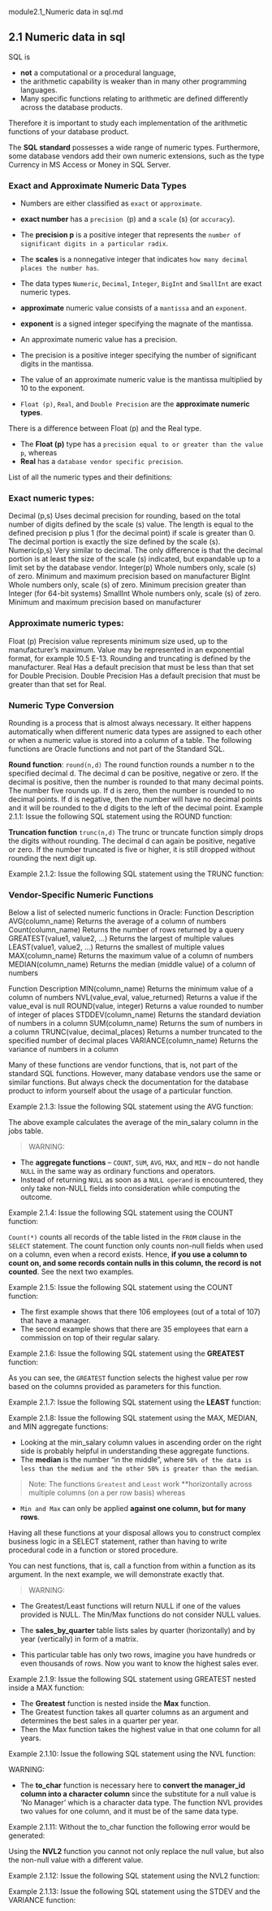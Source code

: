 module2.1_Numeric data in sql.md

## 2.1 Numeric data in sql
SQL is 
* **not** a computational or a procedural language, 
* the arithmetic capability is weaker than in many other programming languages. 
* Many specific functions relating to arithmetic are defined differently across the database products. 

Therefore it is important to study each implementation of the arithmetic functions of your database product.

The **SQL standard** possesses a wide range of numeric types. 
Furthermore, some database vendors add their own numeric extensions, such as the type Currency in MS Access or Money in SQL Server.

### Exact and Approximate Numeric Data Types
* Numbers are either classified as `exact` or `approximate`. 

* **exact number** has a `precision `(p) and a `scale` (s) (or `accuracy`). 
* The **precision p** is a positive integer that represents the `number of significant digits in a particular radix`.
* The **scales** is a nonnegative integer that indicates `how many decimal places the number has`.
* The data types `Numeric`, `Decimal`, `Integer`, `BigInt` and `SmallInt` are exact numeric types.


* **approximate** numeric value consists of a `mantissa` and an `exponent`. 
* **exponent** is a signed integer specifying the magnate of the mantissa. 
* An approximate numeric value has a precision. 
* The precision is a positive integer specifying the number of significant digits in the mantissa. 
* The value of an approximate numeric value is the mantissa multiplied by 10 to the exponent. 
* `Float (p)`, `Real`, and `Double Precision` are the **approximate numeric types**. 

There is a difference between Float (p) and the Real type. 
* The **Float (p)** type has a `precision equal to or greater than the value p`, whereas 
* **Real** has a `database vendor specific precision`.

List of all the numeric types and their definitions:

### Exact numeric types:

Decimal (p,s)
Uses decimal precision for rounding, based on the total number of digits defined by the scale (s) value. The length is equal to the defined precision p plus 1 (for the decimal point) if scale is greater than 0. The decimal portion is exactly the size defined by the scale (s).
Numeric(p,s)
Very similar to decimal. The only difference is that the decimal portion is at least the size of the scale (s) indicated, but expandable up to a limit set by the database vendor.
Integer(p)
Whole numbers only, scale (s) of zero. Minimum and maximum precision based on manufacturer
BigInt
Whole numbers only, scale (s) of zero. Minimum precision greater than Integer (for 64-bit systems)
SmallInt
Whole numbers only, scale (s) of zero. Minimum and maximum precision based on manufacturer


### Approximate numeric types:
Float (p)
Precision value represents minimum size used, up to the manufacturer’s maximum. Value may be represented in an exponential format, for example 10.5 E-13. Rounding and truncating is defined by the manufacturer.
Real
Has a default precision that must be less than that set for Double Precision.
Double Precision
Has a default precision that must be greater than that set for Real.

### Numeric Type Conversion

Rounding is a process that is almost always necessary. It either happens automatically when different numeric data types are assigned to each other or when a numeric value is stored into a column of a table. The following functions are Oracle functions and not part of the Standard SQL.

**Round function**: `round(n,d)`
The round function rounds a number n to the specified decimal d. The decimal d can be positive, negative or zero. If the decimal is positive, then the number is rounded to that many decimal points. The number five rounds up. If d is zero, then the number is rounded to no decimal points. If d is negative, then the number will have no decimal points and it will be rounded to the d digits to the left of the decimal point.
Example 2.1.1:
Issue the following SQL statement using the ROUND function: 

**Truncation function** `trunc(n,d)`
The trunc  or truncate function simply drops the digits without rounding. The decimal d can again be positive, negative or zero. If the number truncated is five or higher, it is still dropped without rounding the next digit up.

Example 2.1.2:
Issue the following SQL statement using the TRUNC function: 

### Vendor-Specific Numeric Functions
Below a list of selected numeric functions in Oracle:
Function Description
AVG(column_name)
Returns the average of a column of numbers
Count(column_name)
Returns the number of rows returned by a query
GREATEST(value1, value2, …)
Returns the largest of multiple values
LEAST(value1, value2, …)
Returns the smallest of multiple values
MAX(column_name)
Returns the maximum value of a column of numbers
MEDIAN(column_name)
Returns the median (middle value) of a column of numbers


Function
Description
MIN(column_name)
Returns the minimum value of a column of numbers
NVL(value_eval, value_returned)
Returns a value if the value_eval is null
ROUND(value, integer)
Returns a value rounded to number of integer of places
STDDEV(column_name)
Returns the standard deviation of numbers in a column
SUM(column_name)
Returns the sum of numbers in a column
TRUNC(value, decimal_places)
Returns a number truncated to the specified number of decimal places
VARIANCE(column_name)
Returns the variance of numbers in a column


Many of these functions are vendor functions, that is, not part of the standard SQL functions. 
However, many database vendors use the same or similar functions. 
But always check the documentation for the database product to inform yourself about the usage of a particular function.

Example 2.1.3:
Issue the following SQL statement using the AVG function: 

The above example calculates the average of the min_salary column in the jobs table.

> WARNING: 
* The **aggregate functions** – `COUNT`, `SUM`, `AVG`, `MAX`, and `MIN` – do not handle `NULL` in the same way as ordinary functions and operators. 
* Instead of returning `NULL` as soon as a `NULL operand` is encountered, they only take non-NULL fields into consideration while computing the outcome.


Example 2.1.4:
Issue the following SQL statement using the COUNT function: 

`Count(*)` counts all records of the table listed in the `FROM` clause in the `SELECT` statement. The count function only counts non-null fields when used on a column, even when a record exists. Hence, **if you use a column to count on, and some records contain nulls in this column, the record is not counted**. See the next two examples.

Example 2.1.5:
Issue the following SQL statement using the COUNT function: 

* The first example shows that there 106 employees (out of a total of 107) that have a manager. 
* The second example shows that there are 35 employees that earn a commission on top of their regular salary.

Example 2.1.6:
Issue the following SQL statement using the **GREATEST** function: 

As you can see, the `GREATEST` function selects the highest value per row based on the columns provided as parameters for this function.

Example 2.1.7:
Issue the following SQL statement using the **LEAST** function: 


Example 2.1.8:
Issue the following SQL statement using the MAX, MEDIAN, and MIN aggregate functions: 

* Looking at the min_salary column values in ascending order on the right side is probably helpful in understanding these aggregate functions. 
* The **median** is the number “in the middle”, where `50% of the data is less than the medium and the other 50% is greater than the median`.

> Note: 
The functions `Greatest` and `Least` work **horizontally across multiple columns (on a per row basis) whereas 
* `Min and Max` can only be applied **against one column, but for many rows**.

Having all these functions at your disposal allows you to construct complex business logic in a SELECT statement, rather than having to write procedural code in a function or stored procedure. 

You can nest functions, that is, call a function from within a function as its argument. In the next example, we will demonstrate exactly that.

 > WARNING: 
 * The Greatest/Least functions will return NULL if one of the values provided is NULL. The Min/Max functions do not consider NULL values.
 
* The **sales_by_quarter** table lists sales by quarter (horizontally) and by year (vertically) in form of a matrix. 
* This particular table has only two rows, imagine you have hundreds or even thousands of rows. Now you want to know the highest sales ever.

Example 2.1.9:
Issue the following SQL statement using GREATEST nested inside a MAX function: 

* The **Greatest** function is nested inside the **Max** function. 
* The Greatest function takes all quarter columns as an argument and determines the best sales in a quarter per year. 
* Then the Max function takes the highest value in that one column for all years.

Example 2.1.10:
Issue the following SQL statement using the NVL function: 


 WARNING: 
 * The **to_char** function is necessary here to **convert the manager_id column into a character column** since the substitute for a null value is ‘No Manager’ which is a character data type. The function NVL provides two values for one column, and it must be of the same data type. 

Example 2.1.11:
Without the to_char function the following error would be generated:



Using the **NVL2** function you cannot not only replace the null value, but also the non-null value with a different value.

Example 2.1.12:
Issue the following SQL statement using the NVL2 function:


Example 2.1.13:
Issue the following SQL statement using the STDEV and the VARIANCE function: 



